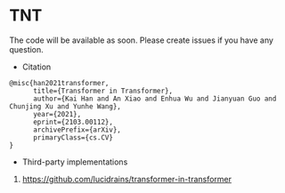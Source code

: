 # TNT
The code will be available as soon. Please create issues if you have any question.

- Citation
```
@misc{han2021transformer,
      title={Transformer in Transformer}, 
      author={Kai Han and An Xiao and Enhua Wu and Jianyuan Guo and Chunjing Xu and Yunhe Wang},
      year={2021},
      eprint={2103.00112},
      archivePrefix={arXiv},
      primaryClass={cs.CV}
}
```

- Third-party implementations
1. https://github.com/lucidrains/transformer-in-transformer
